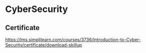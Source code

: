 # CyberSecurity
## Certificate
https://lms.simplilearn.com/courses/3736/Introduction-to-Cyber-Security/certificate/download-skillup
